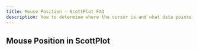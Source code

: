 ```yaml
---
title: Mouse Position - ScottPlot FAQ
description: How to determine where the cursor is and what data points may be near it
---
```


## Mouse Position in ScottPlot